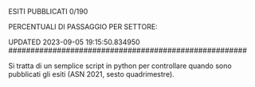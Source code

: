 ESITI PUBBLICATI 0/190 

PERCENTUALI DI PASSAGGIO PER SETTORE:

UPDATED 2023-09-05 19:15:50.834950
###################################################### 

Si tratta di un semplice script in python per controllare quando sono pubblicati gli esiti (ASN 2021, sesto quadrimestre).

